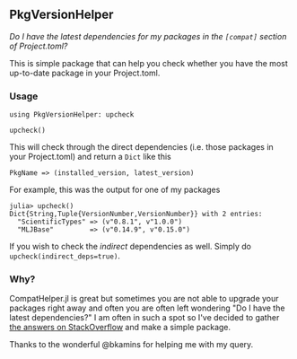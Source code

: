 ## PkgVersionHelper

*Do I have the latest dependencies for my packages in the `[compat]` section of Project.toml?*

This is simple package that can help you check whether you have the most up-to-date package in your Project.toml.

### Usage

```
using PkgVersionHelper: upcheck

upcheck()
```

This will check through the direct dependencies (i.e. those packages in your Project.toml) and return a `Dict` like this

```
PkgName => (installed_version, latest_version)
```

For example, this was the output for one of my packages

```
julia> upcheck()
Dict{String,Tuple{VersionNumber,VersionNumber}} with 2 entries:
  "ScientificTypes" => (v"0.8.1", v"1.0.0")
  "MLJBase"         => (v"0.14.9", v"0.15.0")
```

If you wish to check the _indirect_ dependencies as well. Simply do `upcheck(indirect_deps=true)`.

### Why?

CompatHelper.jl is great but sometimes you are not able to upgrade your packages right away and often you are often left wondering "Do I have the latest dependencies?" I am often in such a spot so I've decided to gather [the answers on StackOverflow](https://stackoverflow.com/questions/62667741/julia-is-there-a-way-to-find-the-latest-possible-version-number-of-a-package) and make a simple package.

Thanks to the wonderful @bkamins for helping me with my query.

